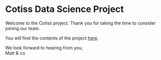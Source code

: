 # Cotiss Data Science Project

Welcome to the Cotiss project. Thank you for taking the time to consider joining our team.

You will find the contents of the project [here](https://github.com/Cotiss/cotiss_ds_project/blob/main/keyword_analyser.ipynb).
  
We look forward to hearing from you,  
Matt & co

